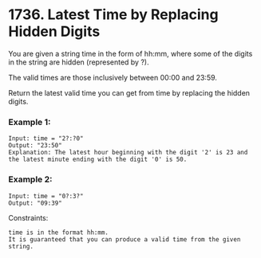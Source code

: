 # 1736. Latest Time by Replacing Hidden Digits


You are given a string time in the form of  hh:mm, where some of the digits in the string are hidden (represented by ?).

The valid times are those inclusively between 00:00 and 23:59.

Return the latest valid time you can get from time by replacing the hidden digits.

 

### Example 1:
```
Input: time = "2?:?0"
Output: "23:50"
Explanation: The latest hour beginning with the digit '2' is 23 and the latest minute ending with the digit '0' is 50.
```

### Example 2:
```
Input: time = "0?:3?"
Output: "09:39"
 ```

Constraints:
```
time is in the format hh:mm.
It is guaranteed that you can produce a valid time from the given string.
```